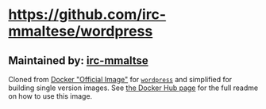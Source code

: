 # https://github.com/irc-mmaltese/wordpress

## Maintained by: [irc-mmaltse](https://github.com/irc-mmaltese/wordpress)

Cloned from [Docker "Official Image"](https://github.com/docker-library/official-images#what-are-official-images) for [`wordpress`](https://hub.docker.com/_/wordpress/) and simplified for building single version images. See [the Docker Hub page](https://hub.docker.com/_/wordpress/) for the full readme on how to use this image.